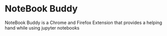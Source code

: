 # NoteBook Buddy
NoteBook Buddy is a Chrome and Firefox Extension that provides a helping hand while using jupyter notebooks
